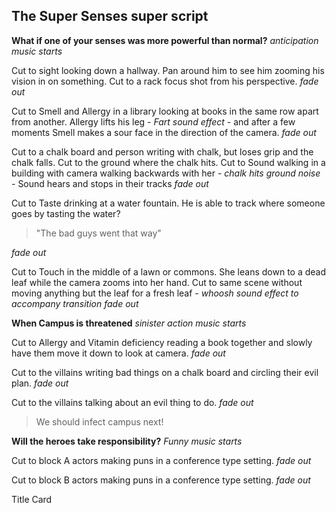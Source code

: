 ## The Super Senses super script

**What if one of your senses was more powerful than normal?**
*anticipation music starts*

Cut to sight looking down a hallway. Pan around him to see him zooming his vision in on something. 
Cut to a rack focus shot from his perspective.
*fade out*

Cut to Smell and Allergy in a library looking at books in the same row apart from another.
Allergy lifts his leg - *Fart sound effect* - and after a few moments Smell makes a sour face in the direction of the camera.
*fade out*

Cut to a chalk board and person writing with chalk, but loses grip and the chalk falls.
Cut to the ground where the chalk hits.
Cut to Sound walking in a building with camera walking backwards with her - *chalk hits ground noise* - Sound hears and stops in their tracks
*fade out*

Cut to Taste drinking at a water fountain. He is able to track where someone goes by tasting the water?
> "The bad guys went that way"

*fade out*

Cut to Touch in the middle of a lawn or commons. She leans down to a dead leaf while the camera zooms into her hand.
Cut to same scene without moving anything but the leaf for a fresh leaf - *whoosh sound effect to accompany transition*
*fade out*

**When Campus is threatened**
*sinister action music starts*

Cut to Allergy and Vitamin deficiency reading a book together and slowly have them move it down to look at camera.
*fade out*

Cut to the villains writing bad things on a chalk board and circling their evil plan.
*fade out*

Cut to the villains talking about an evil thing to do.
*fade out*
>We should infect campus next!

**Will the heroes take responsibility?**
*Funny music starts*

Cut to block A actors making puns in a conference type setting.
*fade out*

Cut to block B actors making puns in a conference type setting.
*fade out*

Title Card
